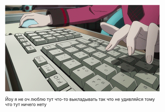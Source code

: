 <a href="https://github.com/conn01sseur/conn01sseur/blob/main/keyboard.gif">
  <img src="https://github.com/conn01sseur/conn01sseur/blob/main/keyboard.gif" alt="GIF" style="width:500px; height:auto"/>
</a>
<p>Йоу я не оч люблю тут что-то выкладывать так что не удивляйся тому что тут ничего нету</p>
